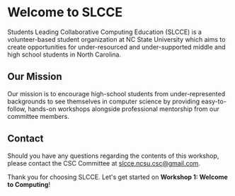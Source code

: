 # Welcome to SLCCE

Students Leading Collaborative Computing Education (SLCCE) is a volunteer-based student organization at NC State University which aims to create opportunities for under-resourced and under-supported middle and high school students in North Carolina.

## Our Mission

Our mission is to encourage high-school students from under-represented backgrounds to see themselves in computer science by providing easy-to-follow, hands-on workshops alongside professional mentorship from our committee members.

## Contact

Should you have any questions regarding the contents of this workshop, please contact the CSC Committee at <slcce.ncsu.csc@gmail.com>.

Thank you for choosing SLCCE. Let's get started on **Workshop 1: Welcome to Computing**!
